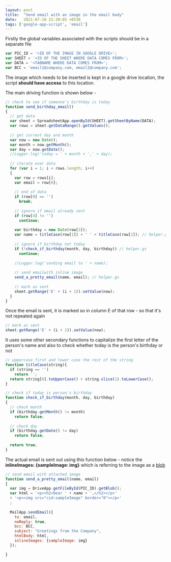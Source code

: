 ```yaml
---
layout: post
title:  "Send email with an image in the email body"
date:   2021-07-10 22:30:05 +0530
tags: ['google-app-script', 'email']
---
```


Firstly the global variables associated with the scripts should be in a separate file

```js
var PIC_ID = '<ID OF THE IMAGE IN GOOGLE DRIVE>';
var SHEET = '<ID OF THE SHEET WHERE DATA COMES FROM>';
var DATA = '<TABNAME WHERE DATA COMES FROM>';
var BCC = 'email1@company.com, email2@company.com';
```

The image which needs to be inserted is kept in a google drive location, the script **should have access** to this location.

The main driving function is shown below - 

```js
// check to see if someone's birthday is today
function send_birthday_email()
{
  // get data
  var sheet = SpreadsheetApp.openById(SHEET).getSheetByName(DATA);
  var rows = sheet.getDataRange().getValues();
  
  // get current day and month
  var now = new Date();
  var month = now.getMonth();
  var day = now.getDate();
  //Logger.log('today = ' + month + ',' + day);
  
  // iterate over data
  for (var i = 1; i < rows.length; i++)
  {
    var row = rows[i];
    var email = row[0];
    
    // end of data
    if (row[0] == '')
      break;
    
    // ignore if email already sent
    if (row[4] != '')
      continue;
    
    var birthday = new Date(row[3]);
    var name = titleCase(row[1]) + ' ' + titleCase(row[2]); // helper.gs
    
    // ignore if birthday not today
    if (!check_if_birthday(month, day, birthday)) // helper.gs
      continue;
    
    //Logger.log('sending email to ' + name);
    
    // send emailwith inline image
    send_a_pretty_email(name, email); // helper.gs
    
    // mark as sent
    sheet.getRange('E' + (i + 1)).setValue(now);
  }
}
```
Once the email is sent, it is marked so in column E of that row - so that it's not repeated again

```js
// mark as sent
sheet.getRange('E' + (i + 1)).setValue(now);
```

It uses some other secondary functions to capitalize the first letter of the person's name and also to check whether today is the person's birthday or not

```js
// uppercase first and lower case the rest of the string
function titleCase(string){
  if (string == '')
    return '';
  return string[0].toUpperCase() + string.slice(1).toLowerCase();
}

// check if today is person's birthday
function check_if_birthday(month, day, birthday)
{
  // check month
  if (birthday.getMonth() != month)
    return false;
  
  // check day
  if (birthday.getDate() != day)
    return false;
  
  return true;
}
```

The actual email is sent out using this function below - notice the **inlineImages: {sampleImage: img}** which is referring to the image as a [blob](https://en.wikipedia.org/wiki/Binary_large_object)

```js
// send email with attached image
function send_a_pretty_email(name, email)
{
  var img = DriveApp.getFileById(PIC_ID).getBlob();
  var html = '<p><h2>Dear ' + name + ',</h2></p>' 
  + '<p><img src="cid:sampleImage" border="0"></p>'
  ;
  
  MailApp.sendEmail({
    to: email,
    noReply: true,
    bcc: BCC,
    subject: "Greetings from the Company",
    htmlBody: html,
    inlineImages: {sampleImage: img}
  });

}
```

